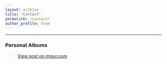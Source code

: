 ```yaml
---
layout: archive
title: "Contact"
permalink: /contact/
author_profile: true
---
```

<hr/>

### Personal Albums

<blockquote class="imgur-embed-pub" lang="en" data-id="yUM99gW"><a href="//imgur.com/yUM99gW">View post on imgur.com</a></blockquote><script async src="//s.imgur.com/min/embed.js" charset="utf-8"></script>
